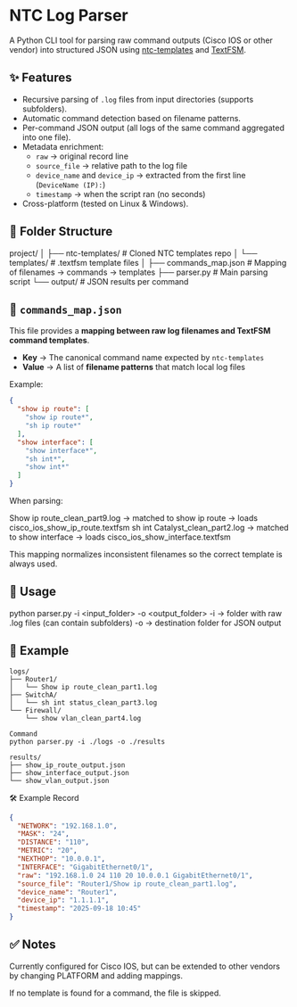 # NTC Log Parser

A Python CLI tool for parsing raw command outputs (Cisco IOS or other vendor) into structured JSON using [ntc-templates](https://github.com/networktocode/ntc-templates) and [TextFSM](https://github.com/google/textfsm).



## ✨ Features
- Recursive parsing of `.log` files from input directories (supports subfolders).
- Automatic command detection based on filename patterns.
- Per-command JSON output (all logs of the same command aggregated into one file).
- Metadata enrichment:  
  - `raw` → original record line  
  - `source_file` → relative path to the log file  
  - `device_name` and `device_ip` → extracted from the first line (`DeviceName (IP):`)  
  - `timestamp` → when the script ran (no seconds)  
- Cross-platform (tested on Linux & Windows).



## 📂 Folder Structure
project/
│
├── ntc-templates/ # Cloned NTC templates repo
│ └── templates/ # .textfsm template files
│
├── commands_map.json # Mapping of filenames → commands → templates
├── parser.py # Main parsing script
└── output/ # JSON results per command



## 📄 `commands_map.json`
This file provides a **mapping between raw log filenames and TextFSM command templates**.

- **Key** → The canonical command name expected by `ntc-templates`  
- **Value** → A list of **filename patterns** that match local log files  

Example:
```json
{
  "show ip route": [
    "show ip route*",
    "sh ip route*"
  ],
  "show interface": [
    "show interface*",
    "sh int*",
    "show int*"
  ]
} 
```
When parsing:

Show ip route_clean_part9.log → matched to show ip route → loads cisco_ios_show_ip_route.textfsm
sh int Catalyst_clean_part2.log → matched to show interface → loads cisco_ios_show_interface.textfsm

This mapping normalizes inconsistent filenames so the correct template is always used.



## 🚀 Usage

python parser.py -i <input_folder> -o <output_folder>
-i → folder with raw .log files (can contain subfolders)
-o → destination folder for JSON output

## 📌 Example
```
logs/
├── Router1/
│   └── Show ip route_clean_part1.log
├── SwitchA/
│   └── sh int status_clean_part3.log
└── Firewall/
    └── show vlan_clean_part4.log

Command
python parser.py -i ./logs -o ./results

results/
├── show_ip_route_output.json
├── show_interface_output.json
└── show_vlan_output.json
```

🛠 Example Record
``` json
{
  "NETWORK": "192.168.1.0",
  "MASK": "24",
  "DISTANCE": "110",
  "METRIC": "20",
  "NEXTHOP": "10.0.0.1",
  "INTERFACE": "GigabitEthernet0/1",
  "raw": "192.168.1.0 24 110 20 10.0.0.1 GigabitEthernet0/1",
  "source_file": "Router1/Show ip route_clean_part1.log",
  "device_name": "Router1",
  "device_ip": "1.1.1.1",
  "timestamp": "2025-09-18 10:45"
}
``` 

## ✅ Notes
Currently configured for Cisco IOS, but can be extended to other vendors by changing PLATFORM and adding mappings.

If no template is found for a command, the file is skipped.

